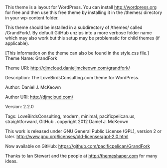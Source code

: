 This theme is a layout for WordPress.  You can install http://wordpress.org for free and then use this free theme by installing it in the /themes/ directory in your wp-content folder.

This theme should be installed in a subdirectory of /themes/ called /GrandFork/.  By default GitHub unzips into a more verbose folder name which may also work but this setup may be problematic for child themes (if applicable).


[This information on the theme can also be found in the style.css file.]
Theme Name: GrandFork

Theme URI: http://djmcloud.danieljmckeown.com/grandfork/

Description: The LoveBirdsConsulting.com theme for WordPress.

Author: Daniel J. McKeown

Author URI: http://djmcloud.com/

Version: 2.2.0

Tags: LoveBirdsConsulting, modern, minimal, pacificpelican.us, straightforward, GitHub
.
copyright 2012 Daniel J. McKeown

This work is released under GNU General Public License (GPL), version 2 or later.
http://www.gnu.org/licenses/old-licenses/gpl-2.0.html

Now available on GitHub: https://github.com/pacificpelican/GrandFork

Thanks to Ian Stewart and the people at http://themeshaper.com for many ideas.



